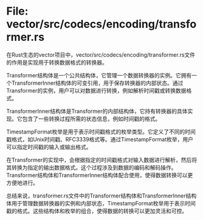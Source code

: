 # File: vector/src/codecs/encoding/transformer.rs

在Rust生态的vector项目中，vector/src/codecs/encoding/transformer.rs文件的作用是实现用于转换数据格式的转换器。

Transformer结构体是一个公共结构体，它管理一个数据转换器的实例。它拥有一个TransformerInner结构体的可变引用，用于保存转换器的内部状态。通过Transformer的实例，用户可以对数据进行转换，例如解析时间戳或转换数据格式。

TransformerInner结构体是Transformer的内部结构体，它持有转换器的具体实现。它包含了一些转换过程所需的状态信息，例如时间戳的格式。

TimestampFormat枚举是用于表示时间戳格式的枚举类型。它定义了不同的时间戳格式，如Unix时间戳、RFC3339格式等。通过TimestampFormat枚举，用户可以指定时间戳的输入或输出格式。

在Transformer的实现中，会根据指定的时间戳格式对输入数据进行解析，然后将其转换为指定的输出数据格式。这个过程涉及到数据的编码和解码操作。Transformer结构体和TransformerInner结构体配合使用，使得数据转换可以更方便地进行。

总结来说，transformer.rs文件中的Transformer结构体和TransformerInner结构体用于管理数据转换器的实例和内部状态，TimestampFormat枚举用于表示时间戳的格式。这些结构体和枚举的组合，使得数据的转换可以更加灵活和可控。

